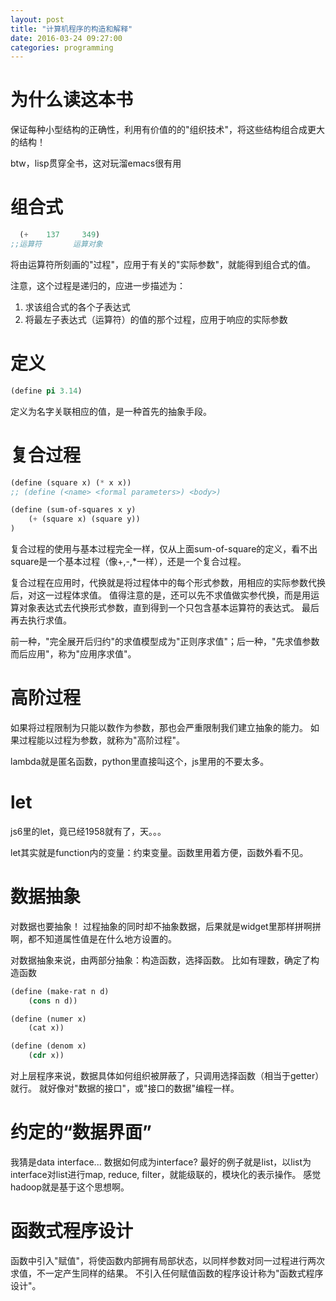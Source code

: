 ```yaml
---
layout: post
title: "计算机程序的构造和解释"
date: 2016-03-24 09:27:00
categories: programming
---
```


# 为什么读这本书

保证每种小型结构的正确性，利用有价值的的"组织技术"，将这些结构组合成更大的结构！

btw，lisp贯穿全书，这对玩溜emacs很有用

# 组合式

```lisp
  (+    137     349)
;;运算符       运算对象
```

将由运算符所刻画的"过程"，应用于有关的"实际参数"，就能得到组合式的值。

注意，这个过程是递归的，应进一步描述为：

1. 求该组合式的各个子表达式
2. 将最左子表达式（运算符）的值的那个过程，应用于响应的实际参数

# 定义

```lisp
(define pi 3.14)
```

定义为名字关联相应的值，是一种首先的抽象手段。

# 复合过程

```lisp
(define (square x) (* x x))
;; (define (<name> <formal parameters>) <body>)

(define (sum-of-squares x y)
    (+ (square x) (square y))
)
```

复合过程的使用与基本过程完全一样，仅从上面sum-of-square的定义，看不出square是一个基本过程（像+,-,*一样），还是一个复合过程。

复合过程在应用时，代换就是将过程体中的每个形式参数，用相应的实际参数代换后，对这一过程体求值。
值得注意的是，还可以先不求值做实参代换，而是用运算对象表达式去代换形式参数，直到得到一个只包含基本运算符的表达式。
最后再去执行求值。

前一种，"完全展开后归约"的求值模型成为"正则序求值"；后一种，"先求值参数而后应用"，称为"应用序求值"。

# 高阶过程

如果将过程限制为只能以数作为参数，那也会严重限制我们建立抽象的能力。
如果过程能以过程为参数，就称为"高阶过程"。

lambda就是匿名函数，python里直接叫这个，js里用的不要太多。

# let

js6里的let，竟已经1958就有了，天。。。

let其实就是function内的变量：约束变量。函数里用着方便，函数外看不见。

# 数据抽象

对数据也要抽象！
过程抽象的同时却不抽象数据，后果就是widget里那样拼啊拼啊，都不知道属性值是在什么地方设置的。

对数据抽象来说，由两部分抽象：构造函数，选择函数。
比如有理数，确定了构造函数

```lisp
(define (make-rat n d)
    (cons n d))

(define (numer x)
    (cat x))

(define (denom x)
    (cdr x))
```

对上层程序来说，数据具体如何组织被屏蔽了，只调用选择函数（相当于getter）就行。
就好像对"数据的接口"，或"接口的数据"编程一样。

# 约定的“数据界面”

我猜是data interface... 数据如何成为interface?
最好的例子就是list，以list为interface对list进行map, reduce, filter，就能级联的，模块化的表示操作。
感觉hadoop就是基于这个思想啊。

# 函数式程序设计
函数中引入"赋值"，将使函数内部拥有局部状态，以同样参数对同一过程进行两次求值，不一定产生同样的结果。
不引入任何赋值函数的程序设计称为"函数式程序设计"。
